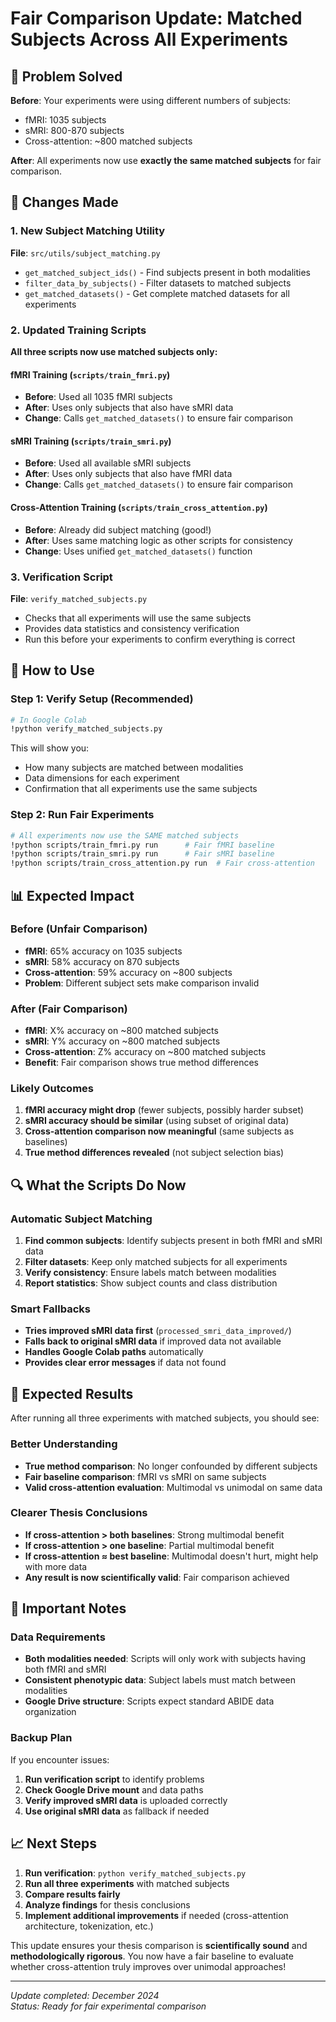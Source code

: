 # Fair Comparison Update: Matched Subjects Across All Experiments

## 🎯 Problem Solved

**Before**: Your experiments were using different numbers of subjects:
- fMRI: 1035 subjects  
- sMRI: 800-870 subjects
- Cross-attention: ~800 matched subjects

**After**: All experiments now use **exactly the same matched subjects** for fair comparison.

## 🔧 Changes Made

### 1. New Subject Matching Utility
**File**: `src/utils/subject_matching.py`
- `get_matched_subject_ids()` - Find subjects present in both modalities
- `filter_data_by_subjects()` - Filter datasets to matched subjects
- `get_matched_datasets()` - Get complete matched datasets for all experiments

### 2. Updated Training Scripts

**All three scripts now use matched subjects only:**

#### fMRI Training (`scripts/train_fmri.py`)
- **Before**: Used all 1035 fMRI subjects
- **After**: Uses only subjects that also have sMRI data
- **Change**: Calls `get_matched_datasets()` to ensure fair comparison

#### sMRI Training (`scripts/train_smri.py`)  
- **Before**: Used all available sMRI subjects
- **After**: Uses only subjects that also have fMRI data
- **Change**: Calls `get_matched_datasets()` to ensure fair comparison

#### Cross-Attention Training (`scripts/train_cross_attention.py`)
- **Before**: Already did subject matching (good!)
- **After**: Uses same matching logic as other scripts for consistency
- **Change**: Uses unified `get_matched_datasets()` function

### 3. Verification Script
**File**: `verify_matched_subjects.py`
- Checks that all experiments will use the same subjects
- Provides data statistics and consistency verification
- Run this before your experiments to confirm everything is correct

## 🚀 How to Use

### Step 1: Verify Setup (Recommended)
```bash
# In Google Colab
!python verify_matched_subjects.py
```
This will show you:
- How many subjects are matched between modalities
- Data dimensions for each experiment
- Confirmation that all experiments use the same subjects

### Step 2: Run Fair Experiments
```bash
# All experiments now use the SAME matched subjects
!python scripts/train_fmri.py run      # Fair fMRI baseline
!python scripts/train_smri.py run      # Fair sMRI baseline  
!python scripts/train_cross_attention.py run  # Fair cross-attention
```

## 📊 Expected Impact

### Before (Unfair Comparison)
- **fMRI**: 65% accuracy on 1035 subjects
- **sMRI**: 58% accuracy on 870 subjects
- **Cross-attention**: 59% accuracy on ~800 subjects
- **Problem**: Different subject sets make comparison invalid

### After (Fair Comparison)
- **fMRI**: X% accuracy on ~800 matched subjects
- **sMRI**: Y% accuracy on ~800 matched subjects  
- **Cross-attention**: Z% accuracy on ~800 matched subjects
- **Benefit**: Fair comparison shows true method differences

### Likely Outcomes
1. **fMRI accuracy might drop** (fewer subjects, possibly harder subset)
2. **sMRI accuracy should be similar** (using subset of original data)
3. **Cross-attention comparison now meaningful** (same subjects as baselines)
4. **True method differences revealed** (not subject selection bias)

## 🔍 What the Scripts Do Now

### Automatic Subject Matching
1. **Find common subjects**: Identify subjects present in both fMRI and sMRI data
2. **Filter datasets**: Keep only matched subjects for all experiments  
3. **Verify consistency**: Ensure labels match between modalities
4. **Report statistics**: Show subject counts and class distribution

### Smart Fallbacks
- **Tries improved sMRI data first** (`processed_smri_data_improved/`)
- **Falls back to original sMRI data** if improved data not available
- **Handles Google Colab paths** automatically
- **Provides clear error messages** if data not found

## 🎯 Expected Results

After running all three experiments with matched subjects, you should see:

### Better Understanding
- **True method comparison**: No longer confounded by different subjects
- **Fair baseline comparison**: fMRI vs sMRI on same subjects
- **Valid cross-attention evaluation**: Multimodal vs unimodal on same data

### Clearer Thesis Conclusions
- **If cross-attention > both baselines**: Strong multimodal benefit
- **If cross-attention > one baseline**: Partial multimodal benefit  
- **If cross-attention ≈ best baseline**: Multimodal doesn't hurt, might help with more data
- **Any result is now scientifically valid**: Fair comparison achieved

## 🚨 Important Notes

### Data Requirements
- **Both modalities needed**: Scripts will only work with subjects having both fMRI and sMRI
- **Consistent phenotypic data**: Subject labels must match between modalities
- **Google Drive structure**: Scripts expect standard ABIDE data organization

### Backup Plan
If you encounter issues:
1. **Run verification script** to identify problems
2. **Check Google Drive mount** and data paths
3. **Verify improved sMRI data** is uploaded correctly
4. **Use original sMRI data** as fallback if needed

## 📈 Next Steps

1. **Run verification**: `python verify_matched_subjects.py`
2. **Run all three experiments** with matched subjects
3. **Compare results fairly** 
4. **Analyze findings** for thesis conclusions
5. **Implement additional improvements** if needed (cross-attention architecture, tokenization, etc.)

This update ensures your thesis comparison is **scientifically sound** and **methodologically rigorous**. You now have a fair baseline to evaluate whether cross-attention truly improves over unimodal approaches!

---

*Update completed: December 2024*  
*Status: Ready for fair experimental comparison* 